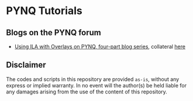 # PYNQ Tutorials

## Blogs on the PYNQ forum

- [Using ILA with Overlays on PYNQ, four-part blog series](TODO), collateral [here](ila)

## Disclaimer

The codes and scripts in this repository are provided `as-is`, without any express or implied warranty.
In no event will the author(s) be held liable for any damages arising from the use
of the content of this repository.